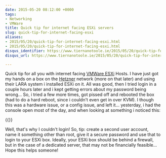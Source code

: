 ```yaml
---
date: 2015-05-20 08:12:00 +0000
tags:
- Networking
- VMWare
title: Quick tip for internet facing ESXi servers
slug: quick-tip-for-internet-facing-esxi
aliases:
- 2015/05/20/quick-tip-for-internet-facing-esxi.html
- 2015/05/20/quick-tip-for-internet-facing-esxi.html
disqus_identifier: https://www.tiernanotoole.ie/2015/05/20/quick-tip-for-internet-facing-esxi.html
disqus_url: https://www.tiernanotoole.ie/2015/05/20/quick-tip-for-internet-facing-esxi.html

---
```

 
 
 
 
 
 
Quick tip for all you with internet facing [VMWare ESXi][1] Hosts. I
have just got my hands on a box on the [Hetzner][2] network (more on
that later) and using their LARA system i installed ESXi on it. All was good, then I tried login in a couple hours later and i kept getting errors about my password being wrong... So, i tried a few more times,  got pissed off and rebooted the box (had to do a hard reboot, since i couldn't even get in over KVM). I though this was a hardware issue, or a config issue, and left it... yesterday, i had the console open most of the day, and when looking at something i noticed this:


{{<cloudinary src="/v1530620877/20150520-esxi-login-errors.png">}}

Well, that's why I couldn't login! So, tip: create a second user account, name it something other than root, give it a secure password and use that to login to your ESXi box. Ideally, your ESXi box should be behind a firewall, but in the case of a dedicated server, that may not be financially feasible... Hope this helps someone!

[1]:http://www.vmware.com/products/vsphere-hypervisor
[2]:http://www.hetzner.de/en